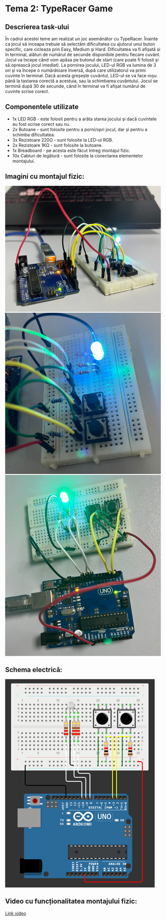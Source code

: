 # Tema 2: TypeRacer Game

## Descrierea task-ului
În cadrul acestei teme am realizat un joc asemănător cu TypeRacer. Înainte ca jocul să inceapa trebuie să selectăm dificultatea cu ajutorul unui buton specific, care cicleaza prin Easy, Medium și Hard. Dificultatea va fi afișată și în terminal, alături de numărul de secunde disponibile pentru fiecare cuvânt. Jocul va începe când vom apăsa pe butonul de start (care poate fi folosit și să oprească jocul imediat). La pornirea jocului, LED-ul RGB va lumina de 3 ori și va începe o numărătoare înversă, după care utilizatorul va primi cuvinte în terminal. Dacă acesta greșește cuvântul, LED-ul se va face roșu până la tastarea corectă a acestuia, sau la schimbarea cuvântului. Jocul se termină după 30 de secunde, când în terminal va fi afișat numărul de cuvinte scrise corect.

## Componentele utilizate
* 1x LED RGB - este folosit pentru a arăta starea jocului și dacă cuvintele au fost scrise corect sau nu.
* 2x Butoane - sunt folosite pentru a porni/opri jocul, dar și pentru a schimba dificultatea.
* 3x Rezistoare 220Ω - sunt folosite la LED-ul RGB.
* 2x Rezistoare 1KΩ - sunt folosite la butoane.
* 1x Breadboard - pe acesta este făcut întreg montajul fizic.
* 10x Cabluri de legătură - sunt folosite la conectarea elementelor montajului.

## Imagini cu montajul fizic:
![IMG1](imagini/img1.PNG)
![IMG2](imagini/img2.PNG)
![IMG3](imagini/img3.PNG)

## Schema electrică:
![IMG4](imagini/img4.PNG)

## Video cu funcționalitatea montajului fizic:
[Link video](https://youtu.be/oxtoXBxYIbg)